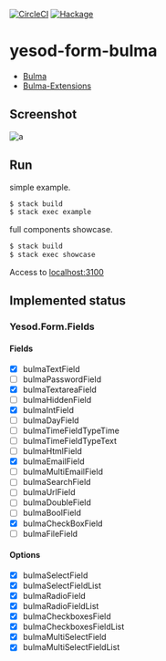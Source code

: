 [![CircleCI](https://circleci.com/gh/waddlaw/yesod-form-bulma/tree/master.svg?style=svg)](https://circleci.com/gh/waddlaw/yesod-form-bulma/tree/master)
[![Hackage](https://img.shields.io/hackage/v/yesod-form-bulma.svg)](https://hackage.haskell.org/package/yesod-form-bulma)

# yesod-form-bulma

- [Bulma](https://bulma.io/documentation/form/)
- [Bulma-Extensions](https://wikiki.github.io/form/checkradio/)

## Screenshot

![a](https://i.imgur.com/SZnv42b.png)

## Run

simple example.

```sh
$ stack build
$ stack exec example
```

full components showcase.

```sh
$ stack build
$ stack exec showcase
```

Access to [localhost:3100](http://localhost:3100)

## Implemented status

### Yesod.Form.Fields

#### Fields

- [x] bulmaTextField
- [ ] bulmaPasswordField
- [x] bulmaTextareaField
- [ ] bulmaHiddenField
- [x] bulmaIntField
- [ ] bulmaDayField
- [ ] bulmaTimeFieldTypeTime
- [ ] bulmaTimeFieldTypeText
- [ ] bulmaHtmlField
- [x] bulmaEmailField
- [ ] bulmaMultiEmailField
- [ ] bulmaSearchField
- [ ] bulmaUrlField
- [ ] bulmaDoubleField
- [ ] bulmaBoolField
- [x] bulmaCheckBoxField
- [ ] bulmaFileField

#### Options

- [x] bulmaSelectField
- [x] bulmaSelectFieldList
- [x] bulmaRadioField
- [x] bulmaRadioFieldList
- [x] bulmaCheckboxesField
- [x] bulmaCheckboxesFieldList
- [x] bulmaMultiSelectField
- [x] bulmaMultiSelectFieldList
